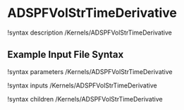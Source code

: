 # ADSPFVolStrTimeDerivative

!syntax description /Kernels/ADSPFVolStrTimeDerivative

## Example Input File Syntax

!syntax parameters /Kernels/ADSPFVolStrTimeDerivative

!syntax inputs /Kernels/ADSPFVolStrTimeDerivative

!syntax children /Kernels/ADSPFVolStrTimeDerivative
